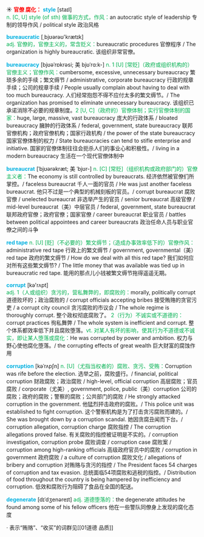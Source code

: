 ☀ <font color="red">**官僚 腐化：**</font>
<font color="sky blue">**style**</font> [staɪl]  
<font color="#00b050">n. [C, U] style (of sth) 做事的方式，作风：</font>an autocratic style of leadership 专制的领导作风 / political style 政治风格

<font color="sky blue">**bureaucratic**</font> [͵bjʊərəʊ'krætɪk]  
<font color="#00b050">adj. 官僚的，官僚主义的，常含贬义：</font>bureaucratic procedures 官僚程序 / The organization is highly bureaucratic. 该组织非常官僚。
           
<font color="sky blue">**bureaucracy**</font> [bjʊəˈrɒkrəsi; 美 bjʊˈrɑ:k-]
<font color="#00b050">n. 1 [U] [常贬]（政府或组织机构的）官僚主义；官僚作风：</font>cumbersome, excessive, unnecessary bureaucracy 繁琐多余的手续；繁文缛节 / administrative, corporate bureaucracy 行政的规章手续；公司的规章手续 / People usually complain about having to deal with too much bureaucracy. 人们经常抱怨不得不应付太多的繁文缛节。/ The organization has promised to eliminate unnecessary bureaucracy. 该组织已承诺消除不必要的规章制度。<font color="#00b050">2 [U, C]（政府的）官僚体制；实行官僚体制的国家：</font>huge, large, massive, vast bureaucracy 庞大的行政体系 / bloated bureaucracy 臃肿的行政体系 / federal, government, state bureaucracy 联邦官僚机构；政府官僚机构；国家行政机构 / the power of the state bureaucracy 国家官僚体制的权力 / State bureaucracies can tend to stifle enterprise and initiative. 国家的官僚体制往往会扼杀人们的事业心和积极性。/ living in a modern bureaucracy 生活在一个现代官僚体制中
           
<font color="sky blue">**bureaucrat**</font> [ˈbjʊərəkræt; 美 ˈbjʊr-]
<font color="#00b050">n. [C] [常贬]（组织机构或政府部门的）官僚主义者：</font>The economy is still controlled by bureaucrats. 经济依然被官僚们所掌控。/ faceless bureaucrat 千人一面的官员 / He was just another faceless bureaucrat. 他只不过是一个典型的机械刻板的官员。/ corrupt bureaucrat 腐败官僚 / unelected bureaucrat 非选举产生的官员 / senior bureaucrat 高级官僚 / mid-level bureaucrat（美）中层官员 / federal, government, state bureaucrat 联邦政府官僚；政府官僚；国家官僚 / career bureaucrat 职业官员 / battles between political appointees and career bureaucrats 政治任命人员与职业官僚之间的斗争
           
<font color="sky blue">**red tape**</font>
<font color="#00b050">n. [U] [贬]（不必要的）繁文缛节；（造成办事效率低下的）官僚作风：</font>administrative red tape 行政上的繁文缛节 / government, governmental（美）red tape 政府的繁文缛节 / How do we deal with all this red tape? 我们如何应对所有这些繁文缛节? / The little money that was available was tied up in bureaucratic red tape. 能用的那点儿小钱被繁文缛节拖得遥遥无期。

<font color="sky blue">**corrupt**</font> [kə'rʌpt]  
<font color="#00b050">adj. 1（人或组织）贪污的，营私舞弊的，即腐败的：</font>morally, politically corrupt 道德败坏的；政治腐败的 / corrupt officials accepting bribes 接受贿赂的贪官污吏 / a corrupt city council 贪污腐败的市议会 / The whole regime is thoroughly corrupt. 整个政权彻底腐败了。 <font color="#00b050">2（行为）不诚实或不道德的：</font>corrupt practices 徇私舞弊 / The whole system is inefficient and corrupt. 整个体系都效率低下并且腐败堕落。<font color="#00b050">vt. 对某人有坏的影响，使其行为不道德或不诚实，即让某人堕落或腐化：</font>He was corrupted by power and ambition. 权力与野心使他腐化堕落。/ the corrupting effects of great wealth 巨大财富的腐蚀作用
           
<font color="sky blue">**corruption**</font> [kəˈrʌpʃn]
<font color="#00b050">n. [U]（尤指当权者的）腐败、贪污、受贿：</font>Corruption was rife before the election. 选举之前，腐败盛行。/ financial, political corruption 财政腐败；政治腐败 / high-level, official corruption 高层腐败；官员腐败 / corporate（尤美）, government, police, public（美）corruption 公司的腐败；政府的腐败；警察的腐败；公共部门的腐败 / He strongly attacked corruption in the government. 他猛烈抨击政府的腐败。/ This police unit was established to fight corruption. 这个警察机构是为了打击贪污腐败而建的。/ She was brought down by a corruption scandal. 她因贪腐丑闻而下台。/ corruption allegation, corruption charge 腐败指控 / The corruption allegations proved false. 有关腐败的指控被证明是不实的。/ corruption investigation, corruption probe 腐败调查 / corruption case 腐败案 / corruption among high-ranking officials 高级政府官员中的腐败 / corruption in government 政府腐败 / a culture of corruption 腐败文化 / allegations of bribery and corruption 对贿赂与贪污的指控 / The President faces 54 charges of corruption and tax evasion. 总统面临54项腐败和逃税的指控。/ Distribution of food throughout the country is being hampered by inefficiency and corruption. 低效和腐败行为阻碍了食品在全国的配送。
           
<font color="sky blue">**degenerate**</font> [dɪˈdʒenəreɪt]
<font color="#00b050">adj. 道德堕落的：</font>the degenerate attitudes he found among some of his fellow officers 他在一些警队同僚身上发现的腐化态度

· 表示“贿赂”、“收买”的词群见[[01道德 品质]]
